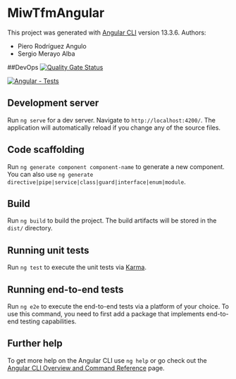 # MiwTfmAngular

This project was generated with [Angular CLI](https://github.com/angular/angular-cli) version 13.3.6.
Authors:
- Piero Rodríguez Angulo
- Sergio Merayo Alba

##DevOps
[![Quality Gate Status](https://sonarcloud.io/api/project_badges/measure?branch=develop&project=Sergiomerayo_miw-tfm-angular&metric=alert_status)](https://sonarcloud.io/dashboard?id=Sergiomerayo_miw-tfm-angular&branch=develop)

[![Angular - Tests](https://github.com/Sergiomerayo/miw-tfm-angular/actions/workflows/actions-config.yml/badge.svg)](https://github.com/Sergiomerayo/miw-tfm-angular/actions/workflows/test-sonar.yml)
## Development server

Run `ng serve` for a dev server. Navigate to `http://localhost:4200/`. The application will automatically reload if you change any of the source files.

## Code scaffolding

Run `ng generate component component-name` to generate a new component. You can also use `ng generate directive|pipe|service|class|guard|interface|enum|module`.

## Build

Run `ng build` to build the project. The build artifacts will be stored in the `dist/` directory.

## Running unit tests

Run `ng test` to execute the unit tests via [Karma](https://karma-runner.github.io).

## Running end-to-end tests

Run `ng e2e` to execute the end-to-end tests via a platform of your choice. To use this command, you need to first add a package that implements end-to-end testing capabilities.

## Further help

To get more help on the Angular CLI use `ng help` or go check out the [Angular CLI Overview and Command Reference](https://angular.io/cli) page.
